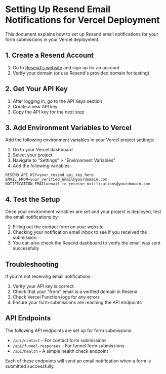 # Setting Up Resend Email Notifications for Vercel Deployment

This document explains how to set up Resend email notifications for your form submissions in your Vercel deployment.

## 1. Create a Resend Account

1. Go to [Resend's website](https://resend.com) and sign up for an account
2. Verify your domain (or use Resend's provided domain for testing)

## 2. Get Your API Key

1. After logging in, go to the API Keys section
2. Create a new API key
3. Copy the API key for the next step

## 3. Add Environment Variables to Vercel

Add the following environment variables in your Vercel project settings:

1. Go to your Vercel dashboard
2. Select your project
3. Navigate to "Settings" > "Environment Variables"
4. Add the following variables:

```
RESEND_API_KEY=your_resend_api_key_here
EMAIL_FROM=your_verified_email@yourdomain.com
NOTIFICATION_EMAIL=email_to_receive_notifications@yourdomain.com
```

## 4. Test the Setup

Once your environment variables are set and your project is deployed, test the email notifications by:

1. Filling out the contact form on your website
2. Checking your notification email inbox to see if you received the submission
3. You can also check the Resend dashboard to verify the email was sent successfully

## Troubleshooting

If you're not receiving email notifications:

1. Verify your API key is correct
2. Check that your "from" email is a verified domain in Resend
3. Check Vercel Function logs for any errors
4. Ensure your form submissions are reaching the API endpoints

## API Endpoints

The following API endpoints are set up for form submissions:

- `/api/contact` - For contact form submissions
- `/api/funnel-responses` - For funnel form submissions 
- `/api/health` - A simple health check endpoint

Each of these endpoints will send an email notification when a form is submitted successfully.